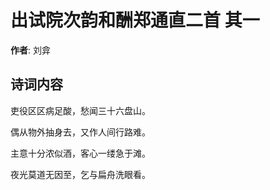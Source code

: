 # 出试院次韵和酬郑通直二首  其一

**作者**: 刘弇

## 诗词内容

吏役区区病足酸，愁闻三十六盘山。

偶从物外抽身去，又作人间行路难。

主意十分浓似酒，客心一缕急于滩。

夜光莫道无因至，乞与扁舟洗眼看。

